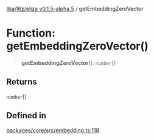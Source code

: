 [@ai16z/eliza v0.1.5-alpha.5](../index.md) / getEmbeddingZeroVector

# Function: getEmbeddingZeroVector()

> **getEmbeddingZeroVector**(): `number`[]

## Returns

`number`[]

## Defined in

[packages/core/src/embedding.ts:118](https://github.com/Bacis/trendsagent-ai/blob/main/packages/core/src/embedding.ts#L118)
